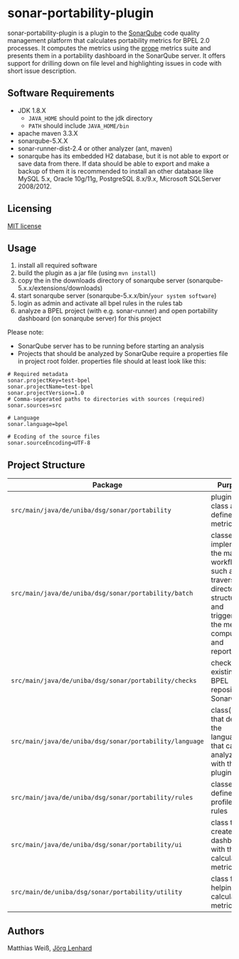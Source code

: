 # sonar-portability-plugin

sonar-portability-plugin is a plugin to the [SonarQube](http://www.sonarqube.org/) code quality management platform that calculates portability metrics for BPEL 2.0 processes. It computes the metrics using the [prope](https://github.com/uniba-dsg/prope) metrics suite and presents them in a portability dashboard in the SonarQube server. It offers support for drilling down on file level and  highlighting issues in code with short issue description. 


## Software Requirements
- JDK 1.8.X
  - `JAVA_HOME` should point to the jdk directory
  - `PATH` should include `JAVA_HOME/bin`
- apache maven 3.3.X
- sonarqube-5.X.X
- sonar-runner-dist-2.4 or other analyzer (ant, maven)
- sonarqube has its embedded H2 database, but it is not able to export or save data from there. If data should be able to export and make a backup of them it is recommended to install an other database like MySQL 5.x, Oracle 10g/11g, PostgreSQL 8.x/9.x, Microsoft SQLServer 2008/2012.
  
## Licensing
[MIT license](http://opensource.org/licenses/MIT)

## Usage
1. install all required software
2. build the plugin as a jar file (using `mvn install`)
3. copy the in the downloads directory of sonarqube server (sonarqube-5.x.x/extensions/downloads)
4. start sonarqube server (sonarqube-5.x.x/bin/`your system software`)
5. login as admin and activate all bpel rules in the rules tab
6. analyze a BPEL project (with e.g. sonar-runner) and open portability dashboard (on sonarqube server) for this project

Please note:
- SonarQube server has to be running before starting an analysis
- Projects that should be analyzed by SonarQube require a properties file in project root folder.
properties file should at least look like this:

```
# Required metadata
sonar.projectKey=test-bpel
sonar.projectName=test-bpel
sonar.projectVersion=1.0
# Comma-seperated paths to directories with sources (required)
sonar.sources=src

# Language
sonar.language=bpel

# Ecoding of the source files
sonar.sourceEncoding=UTF-8
```



## Project Structure

| Package     | Purpose          | 
| ------------- |-------------| 
| `src/main/java/de/uniba/dsg/sonar/portability `     | plugin start class and all defined metrics| 
| `src/main/java/de/uniba/dsg/sonar/portability/batch `     | classes that implement the main workflow, such as traversing a directory structure and triggering the metrics computation and reporting | 
| `src/main/java/de/uniba/dsg/sonar/portability/checks`     | check for existing BPEL repository in SonarQube| 
| `src/main/java/de/uniba/dsg/sonar/portability/language`     | class(es) that defines the languages that can analyzed with the plugin| 
| `src/main/java/de/uniba/dsg/sonar/portability/rules`     | classes to define profiles and rules| 
| `src/main/java/de/uniba/dsg/sonar/portability/ui`     | class to create the dashboard with the calculated metrics| 
| `src/main/de/uniba/dsg/sonar/portability/utility`     | class for helping to calculate metrics| 


## Authors 

Matthias Weiß, [Jörg Lenhard](https://joerglenhard.wordpress.com/)
